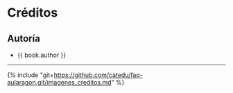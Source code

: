 # Créditos

## Autoría

* {{ book.author }}

___

{% include "git+https://github.com/catedu/faq-aularagon.git/imagenes_creditos.md" %}
